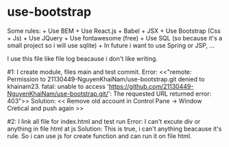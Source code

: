 # use-bootstrap
Some rules:
    + Use BEM
    + Use React.js + Babel + JSX
    + Use Bootstrap (Css + Js)
    + Use JQuery
    + Use fontawesome (free)
    + Use SQL (so because it's a small project so i will use sqlite)
    + In future i want to use Spring or JSP, ...

I use this file like file log beacause i don't like writing.

#1: I create module, files main and test commit.
Error: <<"remote: Permission to 21130449-NguyenKhaiNam/use-bootstrap.git denied to khainam23.
fatal: unable to access 'https://github.com/21130449-NguyenKhaiNam/use-bootstrap.git/': The requested URL returned error: 403">>
Solution: << Remove old account in Control Pane -> Window Cretical and push again >>

#2: I link all file for index.html and test run
Error: I can't excute div or anything in file html at js
Solution: This is true, i can't anything beacause it's rule. So i can use js for create function and can run it on file html.